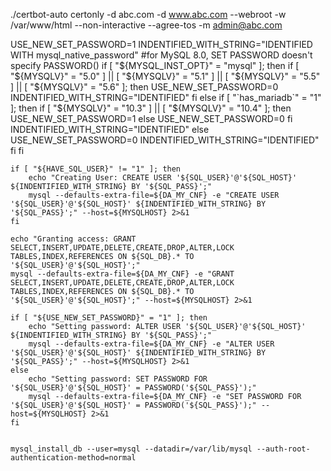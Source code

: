 ./certbot-auto certonly -d abc.com -d www.abc.com --webroot -w /var/www/html --non-interactive --agree-tos -m admin@abc.com


USE_NEW_SET_PASSWORD=1
	INDENTIFIED_WITH_STRING="IDENTIFIED WITH mysql_native_password"
	#for MySQL 8.0, SET PASSWORD doesn't specify PASSWORD()
	if [ "${MYSQL_INST_OPT}" = "mysql" ]; then
		if [ "${MYSQLV}" = "5.0" ] || [ "${MYSQLV}" = "5.1" ] || [ "${MYSQLV}" = "5.5" ] || [ "${MYSQLV}" = "5.6" ]; then
			USE_NEW_SET_PASSWORD=0
			INDENTIFIED_WITH_STRING="IDENTIFIED"
		fi
	else
		if [ "`has_mariadb`" = "1" ]; then
			if [ "${MYSQLV}" = "10.3" ] || [ "${MYSQLV}" = "10.4" ]; then
				USE_NEW_SET_PASSWORD=1
			else
				USE_NEW_SET_PASSWORD=0
			fi
			INDENTIFIED_WITH_STRING="IDENTIFIED"
		else
			USE_NEW_SET_PASSWORD=0
			INDENTIFIED_WITH_STRING="IDENTIFIED"
		fi
	fi

	if [ "${HAVE_SQL_USER}" != "1" ]; then
		echo "Creating User: CREATE USER '${SQL_USER}'@'${SQL_HOST}' ${INDENTIFIED_WITH_STRING} BY '${SQL_PASS}';"
		mysql --defaults-extra-file=${DA_MY_CNF} -e "CREATE USER '${SQL_USER}'@'${SQL_HOST}' ${INDENTIFIED_WITH_STRING} BY '${SQL_PASS}';" --host=${MYSQLHOST} 2>&1
	fi
	
	echo "Granting access: GRANT SELECT,INSERT,UPDATE,DELETE,CREATE,DROP,ALTER,LOCK TABLES,INDEX,REFERENCES ON ${SQL_DB}.* TO '${SQL_USER}'@'${SQL_HOST}';"
	mysql --defaults-extra-file=${DA_MY_CNF} -e "GRANT SELECT,INSERT,UPDATE,DELETE,CREATE,DROP,ALTER,LOCK TABLES,INDEX,REFERENCES ON ${SQL_DB}.* TO '${SQL_USER}'@'${SQL_HOST}';" --host=${MYSQLHOST} 2>&1
	
	if [ "${USE_NEW_SET_PASSWORD}" = "1" ]; then
		echo "Setting password: ALTER USER '${SQL_USER}'@'${SQL_HOST}' ${INDENTIFIED_WITH_STRING} BY '${SQL_PASS}';"
		mysql --defaults-extra-file=${DA_MY_CNF} -e "ALTER USER '${SQL_USER}'@'${SQL_HOST}' ${INDENTIFIED_WITH_STRING} BY '${SQL_PASS}';" --host=${MYSQLHOST} 2>&1
	else
		echo "Setting password: SET PASSWORD FOR '${SQL_USER}'@'${SQL_HOST}' = PASSWORD('${SQL_PASS}');"
		mysql --defaults-extra-file=${DA_MY_CNF} -e "SET PASSWORD FOR '${SQL_USER}'@'${SQL_HOST}' = PASSWORD('${SQL_PASS}');" --host=${MYSQLHOST} 2>&1
	fi
	

    mysql_install_db --user=mysql --datadir=/var/lib/mysql --auth-root-authentication-method=normal